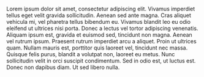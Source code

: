 Lorem ipsum dolor sit amet, consectetur adipiscing elit. Vivamus imperdiet tellus eget velit gravida sollicitudin. Aenean sed ante magna. Cras aliquet vehicula mi, vel pharetra tellus bibendum eu. Vivamus blandit leo eu odio eleifend ut ultrices nisi porta. Donec a lectus vel tortor adipiscing venenatis. Aliquam ipsum est, gravida et euismod sed, tincidunt non magna. Aenean vel rutrum ipsum. Praesent rutrum imperdiet arcu a aliquet. Proin ut ultrices quam. Nullam mauris est, porttitor quis laoreet vel, tincidunt nec massa. Quisque felis purus, blandit a volutpat non, laoreet eu metus. Nunc sollicitudin velit in orci suscipit condimentum. Sed in odio est, ut luctus est. Donec non dapibus diam. Ut sed libero nulla.